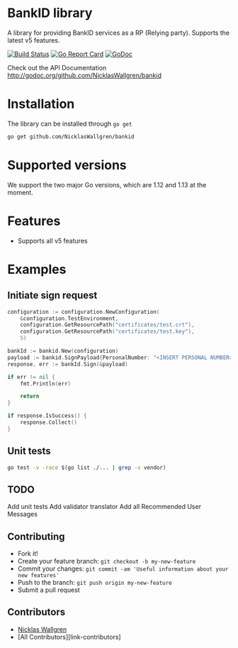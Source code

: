 # BankID library

A library for providing BankID services as a RP (Relying party).
Supports the latest v5 features.

[![Build Status](https://travis-ci.org/NicklasWallgren/bankid.svg?branch=master)](https://travis-ci.org/NicklasWallgren/bankid)
[![Go Report Card](https://goreportcard.com/badge/github.com/stretchr/testify)](https://goreportcard.com/report/github.com/NicklasWallgren/bankid)
[![GoDoc](https://godoc.org/github.com/NicklasWallgren/bankid?status.svg)](https://godoc.org/github.com/NicklasWallgren/bankid) 

Check out the API Documentation http://godoc.org/github.com/NicklasWallgren/bankid

# Installation
The library can be installed through `go get` 
```bash
go get github.com/NicklasWallgren/bankid
```

# Supported versions
We support the two major Go versions, which are 1.12 and 1.13 at the moment.

# Features
- Supports all v5 features

# Examples 

## Initiate sign request
```go
configuration := configuration.NewConfiguration(
    &configuration.TestEnvironment,
    configuration.GetResourcePath("certificates/test.crt"),
    configuration.GetResourcePath("certificates/test.key"),
    5)

bankId := bankid.New(configuration)
payload := bankid.SignPayload{PersonalNumber: "<INSERT PERSONAL NUMBER>", EndUserIp: "192.168.1.1", UserVisibleData: "Test"}
response, err := bankId.Sign(&payload)

if err != nil {
    fmt.Println(err)

    return
}

if response.IsSuccess() {
    response.Collect()
} 
```

## Unit tests
```bash
go test -v -race $(go list ./... | grep -v vendor)
```

## TODO
Add unit tests
Add validator translator
Add all Recommended User Messages

## Contributing
  - Fork it!
  - Create your feature branch: `git checkout -b my-new-feature`
  - Commit your changes: `git commit -am 'Useful information about your new features'`
  - Push to the branch: `git push origin my-new-feature`
  - Submit a pull request

## Contributors
  - [Nicklas Wallgren](https://github.com/NicklasWallgren)
  - [All Contributors][link-contributors]
